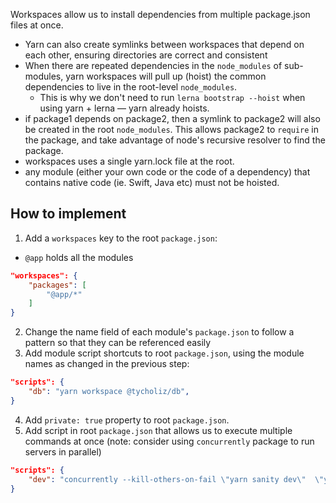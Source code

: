 
Workspaces allow us to install dependencies from multiple package.json files at once.
- Yarn can also create symlinks between workspaces that depend on each other, ensuring directories are correct and consistent
- When there are repeated dependencies in the `node_modules` of sub-modules, yarn workspaces will pull up (hoist) the common dependencies to live in the root-level `node_modules`.
	- This is why we don't need to run `lerna bootstrap --hoist` when using yarn + lerna — yarn already hoists.
- if package1 depends on package2, then a symlink to package2 will also be created in the root `node_modules`. This allows package2 to `require` in the package, and take advantage of node's recursive resolver to find the package.
- workspaces uses a single yarn.lock file at the root.
- any module (either your own code or the code of a dependency) that contains native code (ie. Swift, Java etc) must not be hoisted.

## How to implement
1. Add a `workspaces` key to the root `package.json`:
- `@app` holds all the modules
```json
"workspaces": {
	"packages": [
		"@app/*"
	]
}
```
2. Change the name field of each module's `package.json` to follow a pattern so that they can be referenced easily
3. Add module script shortcuts to root `package.json`, using the module names as changed in the previous step:
```json
"scripts": {
	"db": "yarn workspace @tycholiz/db",
}
```
4. Add `private: true` property to root `package.json`.
5. Add script in root `package.json` that allows us to execute multiple commands at once (note: consider using `concurrently` package to run servers in parallel)
```json
"scripts": {
    "dev": "concurrently --kill-others-on-fail \"yarn sanity dev\"  \"yarn web dev\"",
}
```